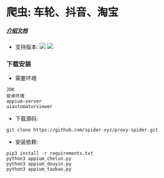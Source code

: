 
爬虫: 车轮、抖音、淘宝
=======

##### [介绍文档](https://github.com/jhao104/proxy_pool/blob/master/doc/introduce.md)

* 支持版本: ![](https://img.shields.io/badge/Python-2.x-green.svg) ![](https://img.shields.io/badge/Python-3.x-blue.svg)

### 下载安装

* 需要环境
```shell
JDK
安卓环境
appium-server
uiautomatorviewer
```

* 下载源码:

```shell
git clone https://github.com/spider-xyz/proxy-spider.git
```

* 安装依赖:

```shell
pip3 install -r requirements.txt
python3 appium_chelun.py
python3 appium_douyin.py
python3 appium_taobao.py
```
